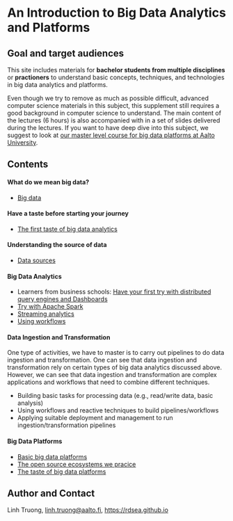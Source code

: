 # An Introduction to Big Data Analytics and Platforms

## Goal and target audiences
This site includes materials for **bachelor students from multiple disciplines** or **practioners** to understand basic concepts, techniques, and technologies in big data analytics and platforms.

Even though we try to remove as much as possible difficult, advanced computer science materials in this subject, this supplement still requires a good background in computer science to understand.  The main content of the lectures (6 hours) is also accompanied with in a set of slides delivered during the lectures. If you want to have deep dive into this subject, we suggest to look at [our master level course for big data platforms at Aalto University](https://version.aalto.fi/gitlab/bigdataplatforms/cs-e4640/).


## Contents
#### What do we mean big data?
- [Big data](defbigdata.md)
#### Have a taste before starting your journey
- [The first taste of big data analytics](thefirstbdataste.md)
#### Understanding the source of data
- [Data sources](datasources.md)
#### Big Data Analytics
- Learners from business schools: [Have your first try with distributed query engines and Dashboards](distributedqueryengine.md)
- [Try with Apache Spark](spark.md)
- [Streaming analytics](streamanalytics.md)
- [Using workflows](workflow.md)

#### Data Ingestion and Transformation
One type of activities, we have to master is to carry out pipelines to do data ingestion and transformation. One can see that data ingestion and transformation rely on certain types of big data analytics discussed above. However, we can see that data ingestion and transformation are complex applications and workflows that need to combine different techniques.
- Building basic tasks for processing data (e.g., read/write data, basic analysis)
- Using workflows and reactive techniques to build pipelines/workflows
- Applying suitable deployment and management to run ingestion/transformation pipelines

#### Big Data Platforms
- [Basic big data platforms](basicbdp.md)
- [The open source ecosystems we pracice](practicebdp.md)
- [The taste of big data platforms](thetastebdp.md)

## Author and Contact

Linh Truong, linh.truong@aalto.fi, https://rdsea.github.io
